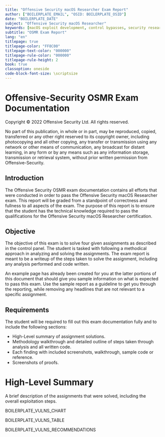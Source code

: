 ```yaml
---
title: "Offensive Security macOS Researcher Exam Report"
author: ["BOILERPLATE_EMAIL", "OSID: BOILERPLATE_OSID"]
date: "BOILERPLATE_DATE"
subject: "Offensive Security macOS Researcher"
keywords: [macOS exploit development, control bypasses, security research]
subtitle: "OSMR Exam Report"
lang: "en"
titlepage: true
titlepage-color: "FF8C00"
titlepage-text-color: "000000"
titlepage-rule-color: "000000"
titlepage-rule-height: 2
book: true
classoption: oneside
code-block-font-size: \scriptsize
---
```

# Offensive-Security OSMR Exam Documentation

Copyright © 2022 Offensive Security Ltd. All rights reserved.

No part of this publication, in whole or in part, may be reproduced, copied, transferred or any other right reserved to its copyright owner, including photocopying and all other copying, any transfer or transmission using any network or other means of communication, any broadcast for distant learning, in any form or by any means such as any information storage, transmission or retrieval system, without prior written permission from Offensive-Security.

## Introduction

The Offensive Security OSMR exam documentation contains all efforts that were conducted in order to pass the Offensive Security macOS Researcher exam.
This report will be graded from a standpoint of correctness and fullness to all aspects of the exam.
The purpose of this report is to ensure that the student has the technical knowledge required to pass the qualifications for the Offensive Security macOS Researcher certification.

## Objective

The objective of this exam is to solve four given assignments as described in the control panel.
The student is tasked with following a methodical approach in analyzing and solving the assignments.
The exam report is meant to be a writeup of the steps taken to solve the assignment, including any analysis performed and code written.

An example page has already been created for you at the latter portions of this document that should give you sample information on what is expected to pass this exam.
Use the sample report as a guideline to get you through the reporting, while removing any headlines that are not relevant to a specific assignment.

## Requirements

The student will be required to fill out this exam documentation fully and to include the following sections:

- High-Level summary of assignment solutions.
- Methodology walkthrough and detailed outline of steps taken through analysis and all written code.
- Each finding with included screenshots, walkthrough, sample code or reference.
- Screenshots of proofs.

# High-Level Summary

A brief description of the assignments that were solved, including the overall exploitation steps.

BOILERPLATE_VULNS_CHART

BOILERPLATE_VULNS_TABLE

BOILERPLATE_VULNS_RECOMMENDATIONS
